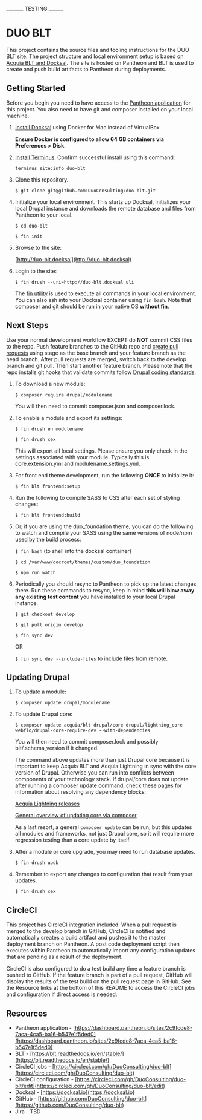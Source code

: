 _______ TESTING ______

# DUO BLT

This project contains the source files and tooling instructions for the DUO BLT site.  The project structure and local environment setup is based on [Acquia BLT and Docksal](https://blog.docksal.io/docksal-and-acquia-blt-1552540a3b9f).  The site is hosted on Pantheon and BLT is used to create and push build artifacts to Pantheon during deployments.

## Getting Started

Before you begin you need to have access to the [Pantheon application](https://dashboard.pantheon.io/sites/b3cf3635-3dac-4ebb-8e76-259b3b3feb05) for this project.  You also need to have git and composer installed on your local machine.

1. [Install Docksal](https://docksal.io/installation/#macos-docker-for-mac) using Docker for Mac instead of VirtualBox.

    **Ensure Docker is configured to allow 64 GB containers via Preferences > Disk**.

1. [Install Terminus](https://pantheon.io/docs/terminus/install/).  Confirm successful install using this command:

    `terminus site:info duo-blt`

1. Clone this repository.

    `$ git clone git@github.com:DuoConsulting/duo-blt.git`

1. Initialize your local environment.  This starts up Docksal, initializes your local Drupal instance and downloads the remote database and files from Pantheon to your local.

    `$ cd duo-blt`

    `$ fin init`

1. Browse to the site:

    [http://duo-blt.docksal](http://duo-blt.docksal)

1. Login to the site:

    `$ fin drush --uri=http://duo-blt.docksal uli`

    The [fin utility](https://docs.docksal.io/fin/fin-help/) is used to execute all commands in your local environment.  You can also ssh into your Docksal container using `fin bash`.  Note that composer and git should be run in your native OS **without fin**.

## Next Steps

Use your normal development workflow EXCEPT do **NOT** commit CSS files to the repo.  Push feature branches to the GitHub repo and [create pull requests](https://help.github.com/articles/creating-a-pull-request/) using stage as the base branch and your feature branch as the head branch.  After pull requests are merged, switch back to the develop branch and git pull.  Then start another feature branch.  Please note that the repo installs git hooks that validate commits follow [Drupal coding standards](https://www.drupal.org/docs/develop/standards/coding-standards).

1. To download a new module:

    `$ composer require drupal/modulename`

    You will then need to commit composer.json and composer.lock.

1. To enable a module and export its settings:

    `$ fin drush en modulename`

    `$ fin drush cex`

    This will export all local settings.  Please ensure you only check in the settings associated with your module.  Typically this is core.extension.yml and  modulename.settings.yml.

1. For front end theme development, run the following **ONCE** to initialize it:

    `$ fin blt frontend:setup`

1. Run the following to compile SASS to CSS after each set of styling changes:

    `$ fin blt frontend:build`

1. Or, if you are using the duo_foundation theme, you can do the following to watch and compile your SASS using the same versions of node/npm used by the build process:

    `$ fin bash` (to shell into the docksal container)

    `$ cd /var/www/docroot/themes/custom/duo_foundation`

    `$ npm run watch`

1. Periodically you should resync to Pantheon to pick up the latest changes there.  Run these commands to resync, keep in mind **this will blow away any existing test content** you have installed to your local Drupal instance.

    `$ git checkout develop`

    `$ git pull origin develop`

    `$ fin sync dev`

    OR

    `$ fin sync dev --include-files` to include files from remote.

## Updating Drupal

1. To update a module:

    `$ composer update drupal/modulename`

1. To update Drupal core:

    `$ composer update acquia/blt drupal/core drupal/lightning_core webflo/drupal-core-require-dev --with-dependencies`

    You will then need to commit composer.lock and possibly blt/.schema_version if it changed.

    The command above updates more than just Drupal core because it is important to keep Acquia BLT and Acquia Lightning in sync with the core version of Drupal.  Otherwise you can run into conflicts between components of your technology stack. If drupal/core does not update after running a composer update command, check these pages for information about resolving any dependency blocks:

    [Acquia Lightning releases](https://github.com/acquia/lightning/releases)

    [General overview of updating core via composer](https://www.drupal.org/docs/8/update/update-core-via-composer)

    As a last resort, a general `composer update` can be run, but this updates all modules and frameworks, not just Drupal core, so it will require more regression testing than a core update by itself.

1. After a module or core upgrade, you may need to run database updates.

    `$ fin drush updb`

1. Remember to export any changes to configuration that result from your updates.

    `$ fin drush cex`

## CircleCI

This project has CircleCI integration included.  When a pull request is merged to the develop branch in GitHub, CircleCI is notified and automatically creates a build artifact and pushes it to the master deployment branch on Pantheon.  A post code deployment script then executes within Pantheon to automatically import any configuration updates that are pending as a result of the deployment.

CircleCI is also configured to do a test build any time a feature branch is pushed to GitHub.  If the feature branch is part of a pull request, GitHub will display the results of the test build on the pull request page in GitHub.  See the Resource links at the bottom of this README to access the CircleCI jobs and configuration if direct access is needed.

## Resources

* Pantheon application - [https://dashboard.pantheon.io/sites/2c9fcde8-7aca-4ca5-ba16-b547e1f5ded0](https://dashboard.pantheon.io/sites/2c9fcde8-7aca-4ca5-ba16-b547e1f5ded0)
* BLT - [https://blt.readthedocs.io/en/stable/](https://blt.readthedocs.io/en/stable/)
* CircleCI jobs - [https://circleci.com/gh/DuoConsulting/duo-blt](https://circleci.com/gh/DuoConsulting/duo-blt)
* CircleCI configuration - [https://circleci.com/gh/DuoConsulting/duo-blt/edit](https://circleci.com/gh/DuoConsulting/duo-blt/edit)
* Docksal - [https://docksal.io](https://docksal.io)
* GitHub - [https://github.com/DuoConsulting/duo-blt](https://github.com/DuoConsulting/duo-blt)
* Jira - TBD
